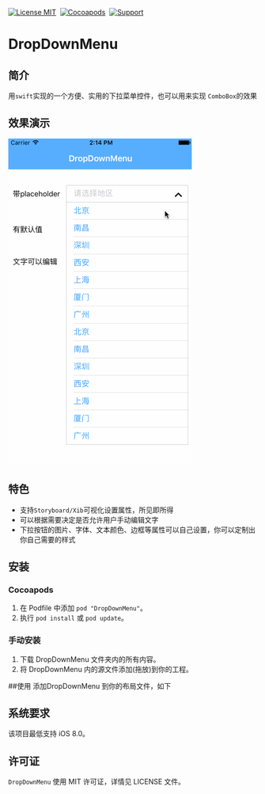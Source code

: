 [![License MIT](https://img.shields.io/badge/license-MIT-green.svg?style=flat)](LICENSE)&nbsp;
[![Cocoapods](http://img.shields.io/cocoapods/p/YYText.svg?style=flat)]()&nbsp;
[![Support](https://img.shields.io/badge/support-iOS%206%2B%20-blue.svg?style=flat)](https://www.apple.com/nl/ios/)&nbsp;

# DropDownMenu

## 简介
用`swift`实现的一个方便、实用的下拉菜单控件，也可以用来实现
`ComboBox`的效果
## 效果演示
![](ScreenShot/ScreenShot2.gif)
## 特色
 - 支持`Storyboard/Xib`可视化设置属性，所见即所得
 - 可以根据需要决定是否允许用户手动编辑文字
 - 下拉按钮的图片、字体、文本颜色、边框等属性可以自己设置，你可以定制出你自己需要的样式

## 安装

### Cocoapods

1. 在 Podfile 中添加 `pod "DropDownMenu"`。
2. 执行 `pod install` 或 `pod update`。

### 手动安装

1. 下载 DropDownMenu 文件夹内的所有内容。
2. 将 DropDownMenu 内的源文件添加(拖放)到你的工程。

##使用
添加DropDownMenu 到你的布局文件，如下

## 系统要求
该项目最低支持 iOS 8.0。


## 许可证
`DropDownMenu` 使用 MIT 许可证，详情见 LICENSE 文件。